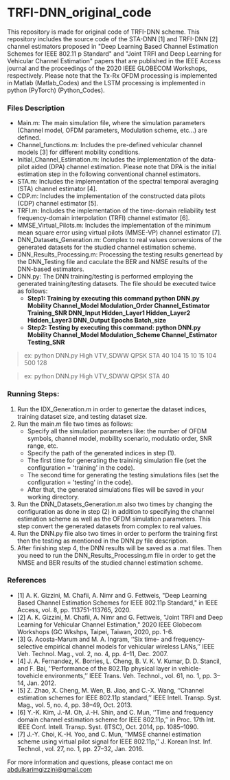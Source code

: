 # TRFI-DNN_original_code
This repository is made for original code of TRFI-DNN scheme.
This repository includes the source code of the STA-DNN [1] and TRFI-DNN [2] channel estimators proposed in "Deep Learning Based Channel Estimation Schemes for IEEE 802.11 p Standard" and "Joint TRFI and Deep Learning for Vehicular Channel Estimation" papers that are published in the IEEE Access journal and the proceedings of the 2020 IEEE GLOBECOM  Workshops, respectively. Please note that the Tx-Rx OFDM processing is implemented in Matlab (Matlab_Codes) and the LSTM processing is implemented in python (PyTorch) (Python_Codes).


### Files Description 
- Main.m: The main simulation file, where the simulation parameters (Channel model, OFDM parameters, Modulation scheme, etc...) are defined. 
- Channel_functions.m: Includes the pre-defined vehicular channel models [3] for different mobility conditions.
- Initial_Channel_Estimation.m: Includes the implementation of the data-pilot aided (DPA) channel estimation. Please note that DPA is the initial            estimation step in the following conventional channel estimators.
- STA.m: Includes the implementation of the spectral temporal averaging (STA) channel estimator [4].
- CDP.m: Includes the implementation of the constructed data pilots (CDP) channel estimator [5].
- TRFI.m: Includes the implementation of the time-domain reliability test frequency-domain interpolation (TRFI) channel estimator [6].
- MMSE_Virtual_Pilots.m: Includes the implementation of the minimum mean square error using virtual pilots (MMSE-VP) channel estimator [7].
- DNN_Datasets_Generation.m: Complex to real values conversions of the generated datasets for the studied channel estimation scheme. 
- DNN_Results_Processing.m: Processing the testing results genertead by the DNN_Testing file and caculate the BER and NMSE results of the DNN-based estimators.
- DNN.py: The DNN training/testing is performed employing the generated training/testing datasets. The file should be executed twice as follows:
	- **Step1: Training by executing this command python DNN.py  Mobility Channel_Model Modulation_Order Channel_Estimator Training_SNR DNN_Input Hidden_Layer1 Hidden_Layer2 Hidden_Layer3 DNN_Output Epochs Batch_size**
	- **Step2: Testing by executing this command: python DNN.py  Mobility Channel_Model Modulation_Scheme Channel_Estimator Testing_SNR** 
> ex: python DNN.py  High VTV_SDWW QPSK STA 40 104 15 10 15 104 500 128

> ex: python DNN.py High VTV_SDWW QPSK STA 40
		
### Running Steps:
1. Run the IDX_Generation.m in order to genertae the dataset indices, training dataset size, and testing dataset size.
2. Run the main.m file two times as follows:
	- Specify all the simulation parameters like: the number of OFDM symbols, channel model, mobility scenario, modulatio order, SNR range, etc.
	- Specify the path of the generated indices in step (1).
	- The first time for generating the traininig simulation file (set the configuration = 'training' in the code).
	- The second time for generating the testing simulations files (set the configuration = 'testing' in the code).
	- After that, the generated simulations files will be saved in your working directory.
3. Run the DNN_Datasets_Generation.m also two times by changing the configuration as done in step (2) in addition to specifying the channel estimation scheme as well as the OFDM simulation parameters. This step convert the generated datasets from complex to real values.
4. Run the DNN.py file also two times in order to perform the training first then the testing as mentioned in the DNN.py file description.
5. After finishing step 4, the DNN results will be saved as a .mat files. Then you need to run the DNN_Results_Processing.m file in order to get the NMSE and BER results of the studied channel estimation scheme.

### References
- [1] A. K. Gizzini, M. Chafii, A. Nimr and G. Fettweis, "Deep Learning Based Channel Estimation Schemes for IEEE 802.11p Standard," in IEEE Access, vol. 8, pp. 113751-113765, 2020.
- [2] A. K. Gizzini, M. Chafii, A. Nimr and G. Fettweis, "Joint TRFI and Deep Learning for Vehicular Channel Estimation," 2020 IEEE Globecom Workshops (GC Wkshps, Taipei, Taiwan, 2020, pp. 1-6.
- [3] G. Acosta-Marum and M. A. Ingram, ‘‘Six time- and frequency-selective empirical channel models for vehicular wireless LANs,’’ IEEE Veh. Technol. Mag., vol. 2, no. 4, pp. 4–11, Dec. 2007.
- [4] J. A. Fernandez, K. Borries, L. Cheng, B. V. K. V. Kumar, D. D. Stancil, and F. Bai, ‘‘Performance of the 802.11p physical layer in vehicle-tovehicle environments,’’ IEEE Trans. Veh. Technol., vol. 61, no. 1, pp. 3–14, Jan. 2012.
- [5] Z. Zhao, X. Cheng, M. Wen, B. Jiao, and C.-X. Wang, ‘‘Channel estimation schemes for IEEE 802.11p standard,’’ IEEE Intell. Transp. Syst. Mag., vol. 5, no. 4, pp. 38–49, Oct. 2013.
- [6] Y.-K. Kim, J.-M. Oh, J.-H. Shin, and C. Mun, ‘‘Time and frequency domain channel estimation scheme for IEEE 802.11p,’’ in Proc. 17th Int. 
IEEE Conf. Intell. Transp. Syst. (ITSC), Oct. 2014, pp. 1085–1090.
- [7] J.-Y. Choi, K.-H. Yoo, and C. Mun, ‘‘MMSE channel estimation scheme using virtual pilot signal for IEEE 802.11p,’’ J. Korean Inst. Inf. Technol., vol. 27, no. 1, pp. 27–32, Jan. 2016. 


For more information and questions, please contact me on abdulkarimgizzini@gmail.com
